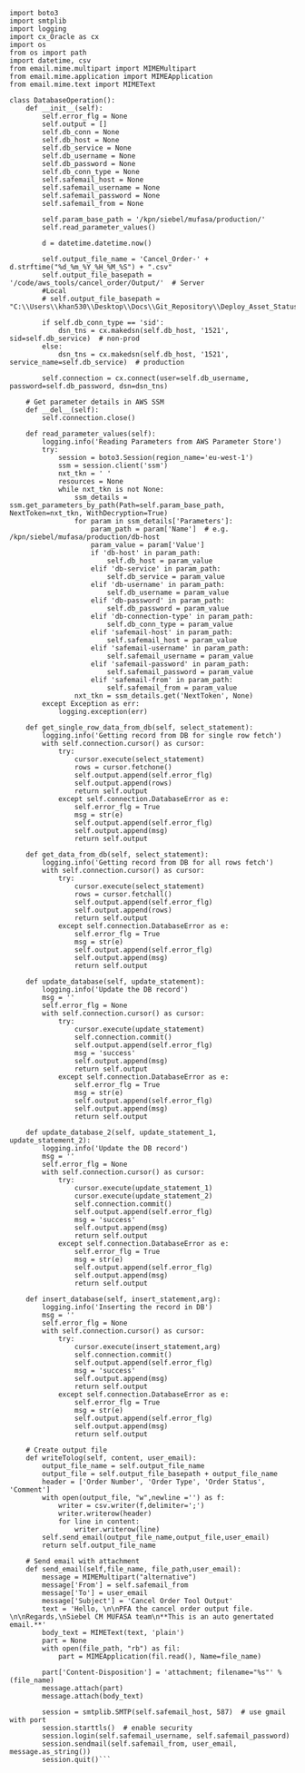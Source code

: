     import boto3
    import smtplib
    import logging
    import cx_Oracle as cx
    import os
    from os import path
    import datetime, csv
    from email.mime.multipart import MIMEMultipart
    from email.mime.application import MIMEApplication
    from email.mime.text import MIMEText

    class DatabaseOperation():
        def __init__(self):
            self.error_flg = None
            self.output = []
            self.db_conn = None
            self.db_host = None
            self.db_service = None
            self.db_username = None
            self.db_password = None
            self.db_conn_type = None
            self.safemail_host = None
            self.safemail_username = None
            self.safemail_password = None
            self.safemail_from = None

            self.param_base_path = '/kpn/siebel/mufasa/production/'
            self.read_parameter_values()

            d = datetime.datetime.now()

            self.output_file_name = 'Cancel_Order-' + d.strftime("%d_%m_%Y_%H_%M_%S") + ".csv"
            self.output_file_basepath = '/code/aws_tools/cancel_order/Output/'  # Server
            #Local
            # self.output_file_basepath = "C:\\Users\\khan530\\Desktop\\Docs\\Git_Repository\\Deploy_Asset_Status\\Local\\aws_tools\\aws_tools\\cancel_order\\Output\\"

            if self.db_conn_type == 'sid':
                dsn_tns = cx.makedsn(self.db_host, '1521', sid=self.db_service)  # non-prod
            else:
                dsn_tns = cx.makedsn(self.db_host, '1521', service_name=self.db_service)  # production

            self.connection = cx.connect(user=self.db_username, password=self.db_password, dsn=dsn_tns)

        # Get parameter details in AWS SSM
        def __del__(self):
            self.connection.close()

        def read_parameter_values(self):
            logging.info('Reading Parameters from AWS Parameter Store')
            try:
                session = boto3.Session(region_name='eu-west-1')
                ssm = session.client('ssm')
                nxt_tkn = ' '
                resources = None
                while nxt_tkn is not None:
                    ssm_details = ssm.get_parameters_by_path(Path=self.param_base_path, NextToken=nxt_tkn, WithDecryption=True)
                    for param in ssm_details['Parameters']:
                        param_path = param['Name']  # e.g. /kpn/siebel/mufasa/production/db-host
                        param_value = param['Value']
                        if 'db-host' in param_path:
                            self.db_host = param_value
                        elif 'db-service' in param_path:
                            self.db_service = param_value
                        elif 'db-username' in param_path:
                            self.db_username = param_value
                        elif 'db-password' in param_path:
                            self.db_password = param_value
                        elif 'db-connection-type' in param_path:
                            self.db_conn_type = param_value
                        elif 'safemail-host' in param_path:
                            self.safemail_host = param_value
                        elif 'safemail-username' in param_path:
                            self.safemail_username = param_value
                        elif 'safemail-password' in param_path:
                            self.safemail_password = param_value
                        elif 'safemail-from' in param_path:
                            self.safemail_from = param_value
                    nxt_tkn = ssm_details.get('NextToken', None)
            except Exception as err:
                logging.exception(err)

        def get_single_row_data_from_db(self, select_statement):
            logging.info('Getting record from DB for single row fetch')
            with self.connection.cursor() as cursor:
                try:
                    cursor.execute(select_statement)
                    rows = cursor.fetchone()
                    self.output.append(self.error_flg)
                    self.output.append(rows)
                    return self.output
                except self.connection.DatabaseError as e:
                    self.error_flg = True
                    msg = str(e)
                    self.output.append(self.error_flg)
                    self.output.append(msg)
                    return self.output

        def get_data_from_db(self, select_statement):
            logging.info('Getting record from DB for all rows fetch')
            with self.connection.cursor() as cursor:
                try:
                    cursor.execute(select_statement)
                    rows = cursor.fetchall()
                    self.output.append(self.error_flg)
                    self.output.append(rows)
                    return self.output
                except self.connection.DatabaseError as e:
                    self.error_flg = True
                    msg = str(e)
                    self.output.append(self.error_flg)
                    self.output.append(msg)
                    return self.output

        def update_database(self, update_statement):
            logging.info('Update the DB record')
            msg = ''
            self.error_flg = None
            with self.connection.cursor() as cursor:
                try:
                    cursor.execute(update_statement)
                    self.connection.commit()
                    self.output.append(self.error_flg)
                    msg = 'success'
                    self.output.append(msg)
                    return self.output
                except self.connection.DatabaseError as e:
                    self.error_flg = True
                    msg = str(e)
                    self.output.append(self.error_flg)
                    self.output.append(msg)
                    return self.output

        def update_database_2(self, update_statement_1, update_statement_2):
            logging.info('Update the DB record')
            msg = ''
            self.error_flg = None
            with self.connection.cursor() as cursor:
                try:
                    cursor.execute(update_statement_1)
                    cursor.execute(update_statement_2)
                    self.connection.commit()
                    self.output.append(self.error_flg)
                    msg = 'success'
                    self.output.append(msg)
                    return self.output
                except self.connection.DatabaseError as e:
                    self.error_flg = True
                    msg = str(e)
                    self.output.append(self.error_flg)
                    self.output.append(msg)
                    return self.output

        def insert_database(self, insert_statement,arg):
            logging.info('Inserting the record in DB')
            msg = ''
            self.error_flg = None
            with self.connection.cursor() as cursor:
                try:
                    cursor.execute(insert_statement,arg)
                    self.connection.commit()
                    self.output.append(self.error_flg)
                    msg = 'success'
                    self.output.append(msg)
                    return self.output
                except self.connection.DatabaseError as e:
                    self.error_flg = True
                    msg = str(e)
                    self.output.append(self.error_flg)
                    self.output.append(msg)
                    return self.output

        # Create output file
        def writeTolog(self, content, user_email):
            output_file_name = self.output_file_name
            output_file = self.output_file_basepath + output_file_name
            header = ['Order Number', 'Order Type', 'Order Status', 'Comment']
            with open(output_file, "w",newline ='') as f:
                writer = csv.writer(f,delimiter=';')
                writer.writerow(header)
                for line in content:
                    writer.writerow(line)
            self.send_email(output_file_name,output_file,user_email)
            return self.output_file_name

        # Send email with attachment
        def send_email(self,file_name, file_path,user_email):
            message = MIMEMultipart("alternative")
            message['From'] = self.safemail_from
            message['To'] = user_email
            message['Subject'] = 'Cancel Order Tool Output'
            text = 'Hello, \n\nPFA the cancel order output file. \n\nRegards,\nSiebel CM MUFASA team\n**This is an auto genertated email.**'
            body_text = MIMEText(text, 'plain')
            part = None
            with open(file_path, "rb") as fil:
                part = MIMEApplication(fil.read(), Name=file_name)

            part['Content-Disposition'] = 'attachment; filename="%s"' % (file_name)
            message.attach(part)
            message.attach(body_text)

            session = smtplib.SMTP(self.safemail_host, 587)  # use gmail with port
            session.starttls()  # enable security
            session.login(self.safemail_username, self.safemail_password)
            session.sendmail(self.safemail_from, user_email, message.as_string())
            session.quit()```

